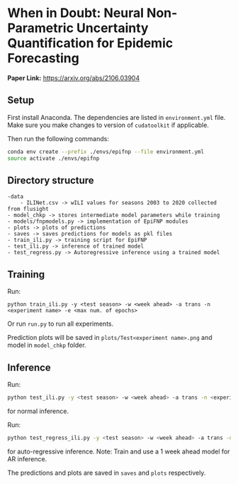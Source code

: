 # When in Doubt: Neural Non-Parametric Uncertainty Quantification for Epidemic Forecasting

**Paper Link:** https://arxiv.org/abs/2106.03904

## Setup

First install Anaconda. The dependencies are listed in `environment.yml` file. Make sure you make changes to version of `cudatoolkit` if applicable.

Then run the following commands:

```bash
conda env create --prefix ./envs/epifnp --file environment.yml
source activate ./envs/epifnp
```

## Directory structure

```
-data
	- ILINet.csv -> wILI values for seasons 2003 to 2020 collected from flusight
- model_chkp -> stores intermediate model parameters while training
- models/fnpmodels.py -> implementation of EpiFNP modules
- plots -> plots of predictions
- saves -> saves predictions for models as pkl files
- train_ili.py -> training script for EpiFNP
- test_ili.py -> inference of trained model
- test_regress.py -> Autoregressive inference using a trained model
```

## Training

Run:

```
python train_ili.py -y <test season> -w <week ahead> -a trans -n <experiment name> -e <max num. of epochs>
```

Or run `run.py` to run all experiments.

Prediction plots will be saved in `plots/Test<experiment name>.png` and model in `model_chkp` folder.

## Inference

Run:

```bash
python test_ili.py -y <test season> -w <week ahead> -a trans -n <experiment name>
```

for normal inference.

Run: 

```bash
python test_regress_ili.py -y <test season> -w <week ahead> -a trans -n <experiment name>
```

for auto-regressive inference. Note: Train and use a 1 week ahead model for AR inference.

The predictions and plots are saved in `saves` and `plots` respectively.
